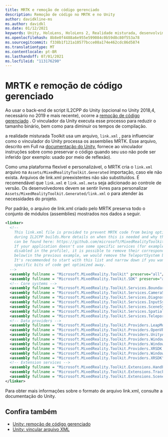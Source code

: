 ```yaml
---
title: MRTK e remoção de código gerenciado
description: Remoção de código no MRTK e no Unity
author: davidkline-ms
ms.author: davidkl
ms.date: 01/12/2021
keywords: Unity, HoloLens, HoloLens 2, Realidade misturada, desenvolvimento, MRTK,
ms.openlocfilehash: 8b8e0f4488a6e955e599084c0b59d8c80f553a78
ms.sourcegitcommit: f338b1f121a10577bcce08a174e462cdc86d5874
ms.translationtype: MT
ms.contentlocale: pt-BR
ms.lasthandoff: 07/01/2021
ms.locfileid: "113176290"
---
```

# <a name="mrtk-and-managed-code-stripping"></a>MRTK e remoção de código gerenciado

Ao usar o back-end de script IL2CPP do Unity (opcional no Unity 2018,4, necessário no 2019 e mais recente), ocorre a [remoção de código gerenciado](https://docs.unity3d.com/Manual/ManagedCodeStripping.html) .
O vinculador da Unity executa esse processo para reduzir o tamanho binário, bem como para diminuir os tempos de compilação.

a realidade misturada Toolkit usa um arquivo, `link.xml` , para influenciar como o vinculador do Unity processa os assemblies MRTK. Esse arquivo, descrito em Full na [documentação do Unity](https://docs.unity3d.com/Manual/ManagedCodeStripping.html#LinkXML), fornece ao vinculador instruções sobre como preservar o código quando seu uso não pode ser inferido (por exemplo: usado por meio de reflexão).

Como uma plataforma flexível e personalizável, o MRTK cria o `link.xml` arquivo na `Assets/MixedRealityToolkit.Generated` importação, caso ele não exista. Arquivos de link.xml preexistentes não são substituídos. É recomendável que `link.xml` e `link.xml.meta` seja adicionado ao controle de versão. Os desenvolvedores devem se sentir livres para personalizar `Assets/MixedRealityToolkit.Generated/link.xml` o para atender às necessidades do projeto.

Por padrão, o arquivo de link.xml criado pelo MRTK preserva todo o conjunto de módulos (assemblies) mostrados nos dados a seguir.

``` xml
<linker> 
  <!-- 
    This link.xml file is provided to prevent MRTK code from being optimized away 
    during IL2CPP builds.More details on when this is needed and why this is needed 
    can be found here: https://github.com/microsoft/MixedRealityToolkit-Unity/issues/5273 
    If your application doesn't use some specific services (for example, if teleportation system is 
    disabled in the profile), it is possible to remove their corresponding lines down 
    below(in the previous example, we would remove the TeleportSystem below). 
    It's recommended to start with this list and narrow down if you want to ensure 
    specific bits of code get optimized away. 
  --> 
  <assembly fullname = "Microsoft.MixedReality.Toolkit" preserve="all"/> 
  <assembly fullname = "Microsoft.MixedReality.Toolkit.SDK" preserve="all"/> 
  <!-- Core systems --> 
  <assembly fullname = "Microsoft.MixedReality.Toolkit.Services.BoundarySystem" preserve="all"/> 
  <assembly fullname = "Microsoft.MixedReality.Toolkit.Services.CameraSystem" preserve="all"/> 
  <assembly fullname = "Microsoft.MixedReality.Toolkit.Services.DiagnosticsSystem" preserve="all"/> 
  <assembly fullname = "Microsoft.MixedReality.Toolkit.Services.InputSystem" preserve="all"/> 
  <assembly fullname = "Microsoft.MixedReality.Toolkit.Services.SceneSystem" preserve="all"/> 
  <assembly fullname = "Microsoft.MixedReality.Toolkit.Services.SpatialAwarenessSystem" preserve="all"/> 
  <assembly fullname = "Microsoft.MixedReality.Toolkit.Services.TeleportSystem" preserve="all"/> 
  <!-- Data providers --> 
  <assembly fullname = "Microsoft.MixedReality.Toolkit.Providers.LeapMotion" preserve="all"/> 
  <assembly fullname = "Microsoft.MixedReality.Toolkit.Providers.OpenVR" preserve="all"/> 
  <assembly fullname = "Microsoft.MixedReality.Toolkit.Providers.UnityAR" preserve="all"/> 
  <assembly fullname = "Microsoft.MixedReality.Toolkit.Providers.WindowsMixedReality.Shared" preserve="all"/> 
  <assembly fullname = "Microsoft.MixedReality.Toolkit.Providers.WindowsMixedReality" preserve="all"/> 
  <assembly fullname = "Microsoft.MixedReality.Toolkit.Providers.XRSDK.WindowsMixedReality" preserve="all"/> 
  <assembly fullname = "Microsoft.MixedReality.Toolkit.Providers.WindowsVoiceInput" preserve="all"/> 
  <assembly fullname = "Microsoft.MixedReality.Toolkit.Providers.XRSDK" preserve="all"/> 
  <!-- Extension services --> 
  <assembly fullname = "Microsoft.MixedReality.Toolkit.Extensions.HandPhysics" preserve="all"/> 
  <assembly fullname = "Microsoft.MixedReality.Toolkit.Extensions.Tracking" preserve="all"/> 
  <assembly fullname = "Microsoft.MixedReality.Toolkit.Extensions.SceneTransitionService" preserve="all"/> 
</linker>
```

Para obter mais informações sobre o formato de arquivo link.xml, consulte a documentação do Unity.

## <a name="see-also"></a>Confira também

- [Unity: remoção de código gerenciado](https://docs.unity3d.com/Manual/ManagedCodeStripping.html)
- [Unity: vincular arquivo XML](https://docs.unity3d.com/Manual/ManagedCodeStripping.html#LinkXML)
